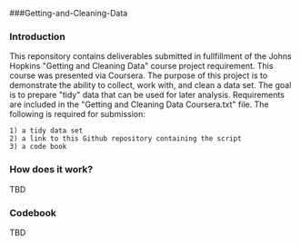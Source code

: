 ###Getting-and-Cleaning-Data

### Introduction
 
This reponsitory contains deliverables submitted in fullfillment of the Johns Hopkins "Getting and Cleaning Data" course project requirement. This course was presented via Coursera. The purpose of this project is to demonstrate the ability to collect, work with, and clean a data set. The goal is to prepare "tidy" data that can be used for later analysis. Requirements are included in the "Getting and Cleaning Data Coursera.txt" file. The following is required for submission:

	1) a tidy data set
	2) a link to this Github repository containing the script
	3) a code book 

### How does it work?

TBD

### Codebook

TBD

